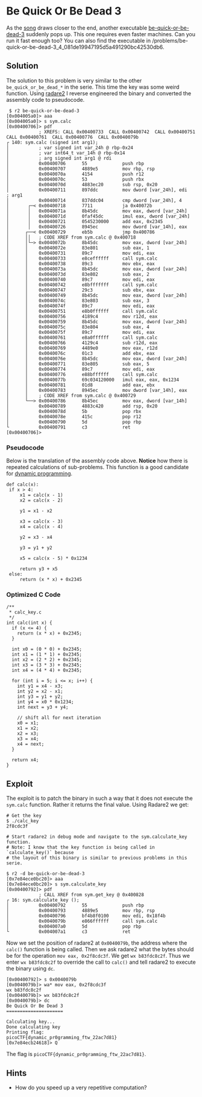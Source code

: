 # Be Quick Or Be Dead 3
As the [song](https://www.youtube.com/watch?v=CTt1vk9nM9c) draws closer to the end, another executable [be-quick-or-be-dead-3](be-quick-or-be-dead-3) suddenly pops up. This one requires even faster machines. Can you run it fast enough too? You can also find the executable in /problems/be-quick-or-be-dead-3_4_081de19947195d5a491290bc42530db6.

## Solution
The solution to this problem is very similar to the other `be_quick_or_be_dead_*` in the serie. This time the key was some weird function. Using [radare2](https://en.wikipedia.org/wiki/Radare2) I reverse engineered the binary and converted the assembly code to pseudocode.

```
 $ r2 be-quick-or-be-dead-3
[0x004005a0]> aaa
[0x004005a0]> s sym.calc
[0x00400706]> pdf
            ; XREFS: CALL 0x00400733  CALL 0x00400742  CALL 0x00400751  CALL 0x00400761  CALL 0x00400776  CALL 0x0040079b  
┌ 140: sym.calc (signed int arg1);
│           ; var signed int var_24h @ rbp-0x24
│           ; var int64_t var_14h @ rbp-0x14
│           ; arg signed int arg1 @ rdi
│           0x00400706      55             push rbp
│           0x00400707      4889e5         mov rbp, rsp
│           0x0040070a      4154           push r12
│           0x0040070c      53             push rbx
│           0x0040070d      4883ec20       sub rsp, 0x20
│           0x00400711      897ddc         mov dword [var_24h], edi    ; arg1
│           0x00400714      837ddc04       cmp dword [var_24h], 4
│       ┌─< 0x00400718      7711           ja 0x40072b
│       │   0x0040071a      8b45dc         mov eax, dword [var_24h]
│       │   0x0040071d      0faf45dc       imul eax, dword [var_24h]
│       │   0x00400721      0545230000     add eax, 0x2345
│       │   0x00400726      8945ec         mov dword [var_14h], eax
│      ┌──< 0x00400729      eb5b           jmp 0x400786
│      ││   ; CODE XREF from sym.calc @ 0x400718
│      │└─> 0x0040072b      8b45dc         mov eax, dword [var_24h]
│      │    0x0040072e      83e801         sub eax, 1
│      │    0x00400731      89c7           mov edi, eax
│      │    0x00400733      e8ceffffff     call sym.calc
│      │    0x00400738      89c3           mov ebx, eax
│      │    0x0040073a      8b45dc         mov eax, dword [var_24h]
│      │    0x0040073d      83e802         sub eax, 2
│      │    0x00400740      89c7           mov edi, eax
│      │    0x00400742      e8bfffffff     call sym.calc
│      │    0x00400747      29c3           sub ebx, eax
│      │    0x00400749      8b45dc         mov eax, dword [var_24h]
│      │    0x0040074c      83e803         sub eax, 3
│      │    0x0040074f      89c7           mov edi, eax
│      │    0x00400751      e8b0ffffff     call sym.calc
│      │    0x00400756      4189c4         mov r12d, eax
│      │    0x00400759      8b45dc         mov eax, dword [var_24h]
│      │    0x0040075c      83e804         sub eax, 4
│      │    0x0040075f      89c7           mov edi, eax
│      │    0x00400761      e8a0ffffff     call sym.calc
│      │    0x00400766      4129c4         sub r12d, eax
│      │    0x00400769      4489e0         mov eax, r12d
│      │    0x0040076c      01c3           add ebx, eax
│      │    0x0040076e      8b45dc         mov eax, dword [var_24h]
│      │    0x00400771      83e805         sub eax, 5
│      │    0x00400774      89c7           mov edi, eax
│      │    0x00400776      e88bffffff     call sym.calc
│      │    0x0040077b      69c034120000   imul eax, eax, 0x1234
│      │    0x00400781      01d8           add eax, ebx
│      │    0x00400783      8945ec         mov dword [var_14h], eax
│      │    ; CODE XREF from sym.calc @ 0x400729
│      └──> 0x00400786      8b45ec         mov eax, dword [var_14h]
│           0x00400789      4883c420       add rsp, 0x20
│           0x0040078d      5b             pop rbx
│           0x0040078e      415c           pop r12
│           0x00400790      5d             pop rbp
└           0x00400791      c3             ret
[0x00400706]> 
```

### Pseudocode
Below is the translation of the assembly code above. **Notice** how there is repeated calculations of sub-problems. This function is a good candidate for [dynamic programming](https://en.wikipedia.org/wiki/Dynamic_programming).

```
def calc(x):
 if x > 4:
	 x1 = calc(x - 1)
	 x2 = calc(x - 2)
	 
	 y1 = x1 - x2

	 x3 = calc(x - 3)
	 x4 = calc(x - 4)

	 y2 = x3 - x4

	 y3 = y1 + y2

	 x5 = calc(x - 5) * 0x1234

	 return y3 + x5
 else:
	 return (x * x) + 0x2345
```


### Optimized C Code

```
/**
 * calc_key.c
 */
int calc(int x) {
  if (x <= 4) {
    return (x * x) + 0x2345;
  }
  
  int x0 = (0 * 0) + 0x2345;
  int x1 = (1 * 1) + 0x2345;
  int x2 = (2 * 2) + 0x2345;
  int x3 = (3 * 3) + 0x2345;
  int x4 = (4 * 4) + 0x2345;
  
  for (int i = 5; i <= x; i++) {
    int y1 = x4 - x3;
    int y2 = x2 - x1;
    int y3 = y1 + y2;
    int y4 = x0 * 0x1234;
    int next = y3 + y4;

    // shift all for next iteration
    x0 = x1;
    x1 = x2;
    x2 = x3;
    x3 = x4;
    x4 = next;
  }

  return x4;
}
```

## Exploit
The exploit is to patch the binary in such a way that it does not execute the `sym.calc` function. Rather it returns the final value. Using Radare2 we get:

```
# Get the key
$ ./calc_key                                                                                       
2f8cdc3f

# Start radare2 in debug mode and navigate to the sym.calculate_key function.
# Note: I know that the key function is being called in `calculate_key()` because
# the layout of this binary is similar to previous problems in this serie.

$ r2 -d be-quick-or-be-dead-3                                                                      
[0x7e84ece0bc20]> aaa
[0x7e84ece0bc20]> s sym.calculate_key
[0x00400792]> pdf
            ; CALL XREF from sym.get_key @ 0x400828
┌ 16: sym.calculate_key ();
│           0x00400792      55             push rbp
│           0x00400793      4889e5         mov rbp, rsp
│           0x00400796      bf4b8f0100     mov edi, 0x18f4b
│           0x0040079b      e866ffffff     call sym.calc
│           0x004007a0      5d             pop rbp
└           0x004007a1      c3             ret
```

Now we set the position of radare2 at `0x0040079b`, the address where the `calc()` function is being called. Then we ask radare2 what the bytes should be for the operation `mov eax, 0x2f8cdc3f`. We get `wx b83fdc8c2f`. Thus we enter `wx b83fdc8c2f` to override the call to `calc()` and tell radare2 to execute the binary using `dc`.

```
[0x00400792]> s 0x0040079b
[0x0040079b]> wa* mov eax, 0x2f8cdc3f
wx b83fdc8c2f
[0x0040079b]> wx b83fdc8c2f
[0x0040079b]> dc
Be Quick Or Be Dead 3
=====================

Calculating key...
Done calculating key
Printing flag:
picoCTF{dynamic_pr0gramming_ftw_22ac7d81}
[0x7e84ecb24618]> Q
```

The flag is `picoCTF{dynamic_pr0gramming_ftw_22ac7d81}`.


## Hints
- How do you speed up a very repetitive computation?
